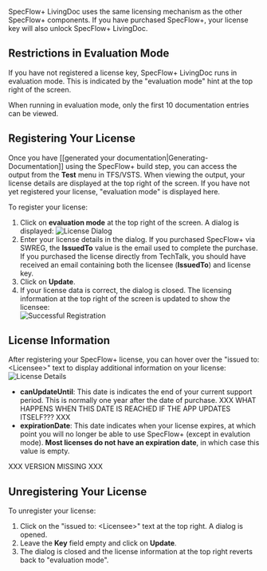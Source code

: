 SpecFlow+ LivingDoc uses the same licensing mechanism as the other SpecFlow+ components. If you have purchased SpecFlow+, your license key will also unlock SpecFlow+ LivingDoc.

## Restrictions in Evaluation Mode
If you have not registered a license key, SpecFlow+ LivingDoc runs in evaluation mode. This is indicated by the "evaluation mode" hint at the top right of the screen.

When running in evaluation mode, only the first 10 documentation entries can be viewed.

## Registering Your License
Once you have [[generated your documentation|Generating-Documentation]] using the SpecFlow+ build step, you can access the output from the **Test** menu in TFS/VSTS. When viewing the output, your license details are displayed at the top right of the screen. If you have not yet registered your license, "evaluation mode" is displayed here.

To register your license:

1. Click on **evaluation mode** at the top right of the screen. A dialog is displayed: 
  ![License Dialog](http://www.specflow.org/screenshots/License_dialog.png)
1. Enter your license details in the dialog. If you purchased SpecFlow+ via SWREG, the **IssuedTo** value is the email used to complete the purchase. If you purchased the license directly from TechTalk, you should have received an email containing both the licensee (**IssuedTo**) and license key.
1. Click on **Update**.
1. If your license data is correct, the dialog is closed. The licensing information at the top right of the screen is updated to show the licensee:  
  ![Successful Registration](http://www.specflow.org/screenshots/successfully_registered.png)

## License Information
After registering your SpecFlow+ license, you can hover over the "issued to: &lt;Licensee>" text to display additional information on your license:  
![License Details](http://www.specflow.org/screenshots/License_details.png)
* **canUpdateUntil**: This date is indicates the end of your current support period. This is normally one year after the date of purchase. XXX WHAT HAPPENS WHEN THIS DATE IS REACHED IF THE APP UPDATES ITSELF??? XXX
* **expirationDate**: This date indicates when your license expires, at which point you will no longer be able to use SpecFlow+ (except in evalution mode). **Most licenses do not have an expiration date**, in which case this value is empty.

XXX VERSION MISSING XXX

## Unregistering Your License
To unregister your license:  
1. Click on the "issued to: &lt;Licensee>" text at the top right. A dialog is opened.
2. Leave the **Key** field empty and click on **Update**.
3. The dialog is closed and the license information at the top right reverts back to "evaluation mode".